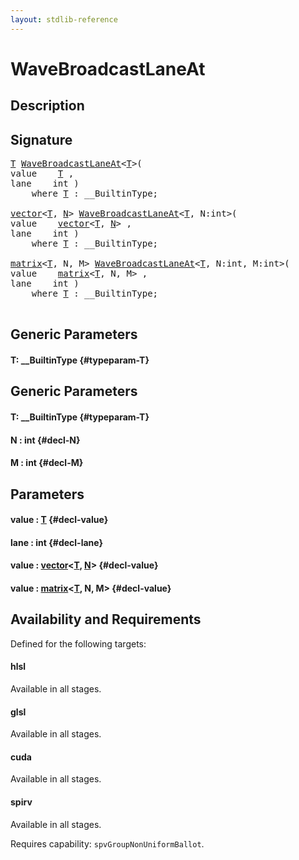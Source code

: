 ```yaml
---
layout: stdlib-reference
---
```


# WaveBroadcastLaneAt

## Description





## Signature 

<pre>
<a href="/stdlib-reference/global-decls/WaveBroadcastLaneAt#typeparam-T" class="code_type">T</a> <a href="/stdlib-reference/global-decls/WaveBroadcastLaneAt">WaveBroadcastLaneAt</a>&lt;<a href="/stdlib-reference/global-decls/WaveBroadcastLaneAt#typeparam-T" class="code_type">T</a>&gt;(
value    <a href="/stdlib-reference/global-decls/WaveBroadcastLaneAt#typeparam-T" class="code_type">T</a> ,
lane    int )
    <span class='code_keyword'>where</span> <a href="/stdlib-reference/global-decls/WaveBroadcastLaneAt#typeparam-T" class="code_type">T</a> : __BuiltinType;

<a href="/stdlib-reference/types/vector/index">vector</a>&lt;<a href="/stdlib-reference/types/vector/index#typeparam-T" class="code_type">T</a>, <a href="/stdlib-reference/types/vector/index#decl-N" class="code_var">N</a>&gt; <a href="/stdlib-reference/global-decls/WaveBroadcastLaneAt">WaveBroadcastLaneAt</a>&lt;<a href="/stdlib-reference/global-decls/WaveBroadcastLaneAt#typeparam-T" class="code_type">T</a>, N:int&gt;(
value    <a href="/stdlib-reference/types/vector/index">vector</a>&lt;<a href="/stdlib-reference/types/vector/index#typeparam-T" class="code_type">T</a>, <a href="/stdlib-reference/types/vector/index#decl-N" class="code_var">N</a>&gt; ,
lane    int )
    <span class='code_keyword'>where</span> <a href="/stdlib-reference/global-decls/WaveBroadcastLaneAt#typeparam-T" class="code_type">T</a> : __BuiltinType;

<a href="/stdlib-reference/types/matrix/index">matrix</a>&lt;<a href="/stdlib-reference/types/matrix/T" class="code_type">T</a>, N, M&gt; <a href="/stdlib-reference/global-decls/WaveBroadcastLaneAt">WaveBroadcastLaneAt</a>&lt;<a href="/stdlib-reference/global-decls/WaveBroadcastLaneAt#typeparam-T" class="code_type">T</a>, N:int, M:int&gt;(
value    <a href="/stdlib-reference/types/matrix/index">matrix</a>&lt;<a href="/stdlib-reference/types/matrix/T" class="code_type">T</a>, N, M&gt; ,
lane    int )
    <span class='code_keyword'>where</span> <a href="/stdlib-reference/global-decls/WaveBroadcastLaneAt#typeparam-T" class="code_type">T</a> : __BuiltinType;

</pre>

## Generic Parameters

#### T: \_\_BuiltinType {#typeparam-T}

## Generic Parameters

#### T: \_\_BuiltinType {#typeparam-T}
#### N  : int {#decl-N}
#### M  : int {#decl-M}

## Parameters

#### value  : [T](/stdlib-reference/global-decls/WaveBroadcastLaneAt#typeparam-T) {#decl-value}
#### lane  : int {#decl-lane}
#### value  : [vector](/stdlib-reference/types/vector/index)\<[T](/stdlib-reference/types/vector/index#typeparam-T), [N](/stdlib-reference/types/vector/index#decl-N)\> {#decl-value}
#### value  : [matrix](/stdlib-reference/types/matrix/index)\<[T](/stdlib-reference/types/matrix/T), N, M\> {#decl-value}

## Availability and Requirements

Defined for the following targets:

#### hlsl
Available in all stages.

#### glsl
Available in all stages.

#### cuda
Available in all stages.

#### spirv
Available in all stages.

Requires capability: `spvGroupNonUniformBallot`.


